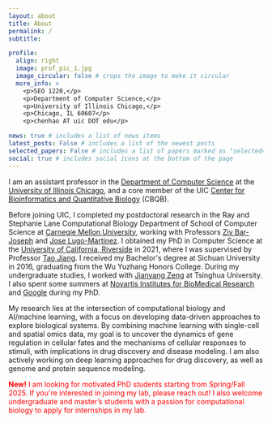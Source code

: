 ```yaml
---
layout: about
title: About
permalink: /
subtitle:

profile:
  align: right
  image: prof_pic_1.jpg
  image_circular: false # crops the image to make it circular
  more_info: >
    <p>SEO 1220,</p>
    <p>Department of Computer Science,</p>
    <p>University of Illinois Chicago,</p>
    <p>Chicago, IL 60607</p>
    <p>chenhao AT uic DOT edu</p>

news: true # includes a list of news items
latest_posts: False # includes a list of the newest posts
selected_papers: False # includes a list of papers marked as "selected={true}"
social: true # includes social icons at the bottom of the page
---
```


I am an assistant professor in the [Department of Computer Science](https://cs.uic.edu/) at the [University of Illinois Chicago](https://www.uic.edu/), and a core member of the UIC [Center for Bioinformatics and Quantitative Biology](https://cbqb.uic.edu/) (CBQB).

Before joining UIC, I completed my postdoctoral research in the Ray and Stephanie Lane Computational Biology Department of School of Computer Science at [Carnegie Mellon University](https://www.cmu.edu/), working with Professors [Ziv Bar-Joseph](https://www.cs.cmu.edu/~zivbj/) and [Jose Lugo-Martinez](https://www.andrew.cmu.edu/user/jlugomar/). I obtained my PhD in Computer Science at the [University of California, Riverside](https://www1.cs.ucr.edu/) in 2021, where I was supervised by Professor [Tao Jiang](https://www.cs.ucr.edu/~jiang/). I received my Bachelor's degree at Sichuan University in 2016, graduating from the Wu Yuzhang Honors College. During my undergraduate studies, I worked with [Jianyang Zeng](https://aicb.lab.westlake.edu.cn/People.htm) at Tsinghua University. I also spent some summers at [Novartis Institutes for BioMedical Research](https://www.linkedin.com/company/novartis/) and [Google](https://www.linkedin.com/company/google/) during my PhD.

My research lies at the intersection of computational biology and AI/machine learning, with a focus on developing data-driven approaches to explore biological systems. By combining machine learning with single-cell and spatial omics data, my goal is to uncover the dynamics of gene regulation in cellular fates and the mechanisms of cellular responses to stimuli, with implications in drug discovery and disease modeling. I am also actively working on deep learning approaches for drug discovery, as well as genome and protein sequence modeling.

<span style="color: red;"><b>New!</b> I am looking for motivated PhD students starting from Spring/Fall 2025. If you're interested in joining my lab, please reach out! I also welcome undergraduate and master’s students with a passion for computational biology to apply for internships in my lab.</span>
